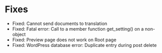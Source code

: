 # Fixes
* Fixed: Cannot send documents to translation
* Fixed: Fatal error: Call to a member function get_setting() on a non-object
* Fixed: Preview page does not work on Root page
* Fixed: WordPress database error: Duplicate entry during post delete